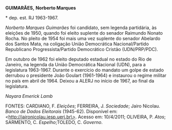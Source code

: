 **GUIMARÃES,** **Norberto Marques**

\* dep. est. RJ 1963-1967.

*Norberto Marques Guimarães* foi candidato, sem legenda partidária, às
eleições de 1950, quando foi eleito suplente do senador Raimundo Nonato
Rocha. No pleito de 1954 foi mais uma vez suplente do senador Abelardo
dos Santos Mata, na coligação União Democrática Nacional/Partido
Republicano Progressista/Partido Democrático Cristão (UDN/PRP/PDC).

Em outubro de 1962 foi eleito deputado estadual no estado do Rio de
Janeiro, na legenda da União Democrática Nacional (UDN), para a
legislatura 1963-1967. Durante o exercício do mandato um golpe de estado
derrubou o presidente João Goulart (1961-1964) e instaurou o regime
militar no país em abril de 1964. Deixou a ALERJ no início de 1967, ao
final da legislatura.

*Nayara Emerick Lamb*

FONTES: CARDIANO, F. *Eleições*; FERREIRA, J. *Sociedade*; Jairo
Nicolau. *Banco de Dados Eleitorais* (1945-62). Disponível em:
\<http://jaironicolau.iesp.uerj.br\>. Acesso em: 10/4/2011; OLIVEIRA, P.
*Atos*; SARMENTO, C. *Espelho*;TOLEDO, C. *Governo*.
